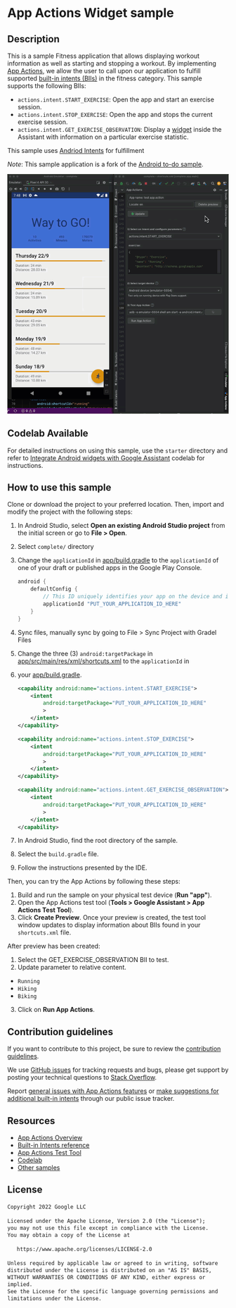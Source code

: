 # App Actions Widget sample


## Description

This is a sample Fitness application that allows displaying workout information as well as starting
and stopping a workout. By implementing [App Actions](https://developer.android.com/guide/app-actions/overview),
we allow the user to call upon our application to fulfill supported
[built-in intents (BIIs)](https://developer.android.com/reference/app-actions/built-in-intents) in the
fitness category.
This sample supports the following BIIs:
* `actions.intent.START_EXERCISE`: Open the app and start an exercise session.
* `actions.intent.STOP_EXERCISE`: Open the app and stops the current exercise session.
* `actions.intent.GET_EXERCISE_OBSERVATION`: Display a
  [widget](https://developer.android.com/guide/app-actions/widgets) inside the Assistant with information on a
  particular exercise statistic.

This sample uses [Andriod Intents](https://developer.android.com/guide/components/intents-filters) for fulfillment 

_Note_: This sample application is a fork of the [Android to-do sample](https://github.com/android/architecture-samples).

![alt-text](media/widget-demo.gif "App Actions Demo")





## Codelab Available
For detailed instructions on using this sample, use the `starter` directory
and refer to
[Integrate Android widgets with Google Assistant](https://codelabs.developers.google.com/codelabs/appactions-widgets)
codelab for instructions.

## How to use this sample
Clone or download the project to your preferred location. Then, import and modify the project with
the following steps:

1. In Android Studio, select **Open an existing Android Studio project** from the initial screen
or go to **File > Open**.
2. Select `complete/` directory 
3. Change the `applicationId` in [app/build.gradle](app/build.gradle) to the `applicationId` of
one of your draft or published apps in the Google Play Console.

    ```groovy
    android {
        defaultConfig {
            // This ID uniquely identifies your app on the device and in Google Play
            applicationId "PUT_YOUR_APPLICATION_ID_HERE"
        }
    }
    ```

4. Sync files, manually sync by going to File > Sync Project with Gradel Files
5. Change the three (3) `android:targetPackage` in
[app/src/main/res/xml/shortcuts.xml](app/src/main/res/xml/shortcuts.xml) to the `applicationId` in
6. your [app/build.gradle](app/build.gradle).

    ```xml
    <capability android:name="actions.intent.START_EXERCISE">
        <intent
            android:targetPackage="PUT_YOUR_APPLICATION_ID_HERE"
            >
        </intent>
    </capability>
    ```

    ```xml
    <capability android:name="actions.intent.STOP_EXERCISE">
        <intent
            android:targetPackage="PUT_YOUR_APPLICATION_ID_HERE"
            >
        </intent>
    </capability>
    ```
    ```xml
    <capability android:name="actions.intent.GET_EXERCISE_OBSERVATION">
        <intent
            android:targetPackage="PUT_YOUR_APPLICATION_ID_HERE"
            >
        </intent>
    </capability>
    ```

7. In Android Studio, find the root directory of the sample.
8. Select the `build.gradle` file.
9. Follow the instructions presented by the IDE.

Then, you can try the App Actions by following these steps:

1. Build and run the sample on your physical test device (**Run "app"**).
2. Open the App Actions test tool (**Tools > Google Assistant > App Actions Test Tool**).
3. Click **Create Preview**. Once your preview is created, the test tool window updates to display
information about BIIs found in your `shortcuts.xml` file.

After preview has been created:
1. Select the GET_EXERCISE_OBSERVATION BII to test.
2. Update parameter to relative content.
  - `Running`
  - `Hiking`
  - `Biking`
3. Click on **Run App Actions**.



## Contribution guidelines

If you want to contribute to this project, be sure to review the
[contribution guidelines](CONTRIBUTING.md).

We use [GitHub issues](https://github.com/android/app-actions-samples/issues) for
tracking requests and bugs, please get support by posting your technical questions to
[Stack Overflow](https://stackoverflow.com/questions/tagged/app-actions).

Report [general issues with App Actions features](https://issuetracker.google.com/issues/new?component=617864&template=1257475)
or [make suggestions for additional built-in intents](https://issuetracker.google.com/issues/new?component=617864&template=1261453)
through our public issue tracker.

## Resources

* [App Actions Overview](https://developer.android.com/guide/app-actions/overview)
* [Built-in Intents reference](https://developer.android.com/reference/app-actions/built-in-intents)
* [App Actions Test Tool](https://developer.android.com/guide/app-actions/test-tool)
* [Codelab](https://developers.google.com/assistant/app/codelabs)
* [Other samples](https://developers.google.com/assistant/app/samples)

## License
```
Copyright 2022 Google LLC

Licensed under the Apache License, Version 2.0 (the "License");
you may not use this file except in compliance with the License.
You may obtain a copy of the License at

   https://www.apache.org/licenses/LICENSE-2.0

Unless required by applicable law or agreed to in writing, software
distributed under the License is distributed on an "AS IS" BASIS,
WITHOUT WARRANTIES OR CONDITIONS OF ANY KIND, either express or implied.
See the License for the specific language governing permissions and
limitations under the License.
```

